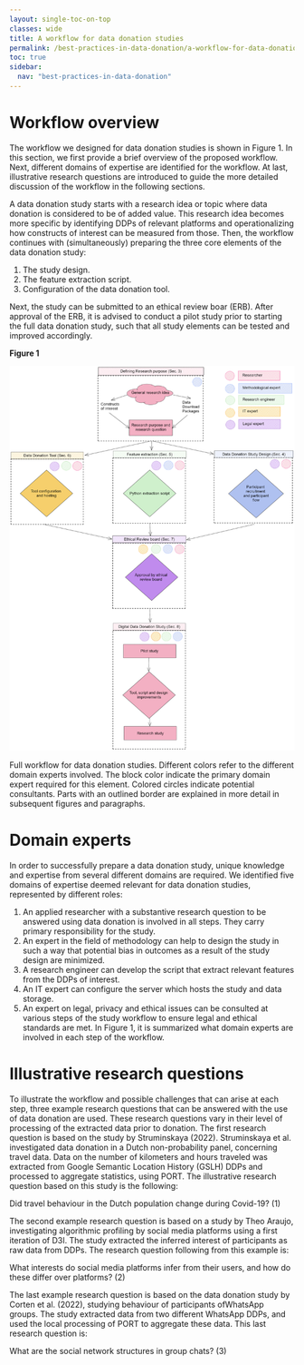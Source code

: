 ```yaml
---
layout: single-toc-on-top
classes: wide
title: A workflow for data donation studies
permalink: /best-practices-in-data-donation/a-workflow-for-data-donation-studies
toc: true
sidebar:
  nav: "best-practices-in-data-donation"
---
```


# Workflow overview

The workflow we designed for data donation studies is shown in Figure 1. In this section, we first provide a brief overview of the proposed workflow. Next, different domains of expertise are identified for the workflow. At last, illustrative research questions are introduced to guide the more detailed discussion of the workflow in the following sections.

A data donation study starts with a research idea or topic where data donation is considered to be of added value. This research idea becomes more specific by identifying DDPs of relevant platforms and operationalizing how constructs of interest can be measured from those. Then, the workflow continues with (simultaneously) preparing the three core elements of the data donation study:

1. The study design.
2. The feature extraction script.
3. Configuration of the data donation tool.

Next, the study can be submitted to an ethical review boar (ERB). After approval of the ERB, it is advised to conduct a pilot study prior to starting the full data donation study, such that all study elements can be tested and improved accordingly.

**Figure 1**

![Figure 1: Full workflow for a data donation studies](/assets/images/about/full_flow_try3.png)


Full workflow for data donation studies. Different colors refer to the different domain experts involved. The block color indicate the primary domain expert required for this element. Colored circles indicate potential consultants. Parts with an outlined border are explained in more detail in subsequent figures and paragraphs.

# Domain experts

In order to successfully prepare a data donation study, unique knowledge and expertise from several
different domains are required. We identified five domains of expertise deemed relevant for data
donation studies, represented by different roles:

1. An applied researcher with a substantive research question to be answered using data donation
is involved in all steps. They carry primary responsibility for the study.
2. An expert in the field of methodology can help to design the study in such a way that potential
bias in outcomes as a result of the study design are minimized.
3. A research engineer can develop the script that extract relevant features from the DDPs of
interest.
4. An IT expert can configure the server which hosts the study and data storage.
5. An expert on legal, privacy and ethical issues can be consulted at various steps of the study
workflow to ensure legal and ethical standards are met.
In Figure 1, it is summarized what domain experts are involved in each step of the workflow.


# Illustrative research questions

To illustrate the workflow and possible challenges that can arise at each step, three example research questions that can be answered with the use of data donation are used. These research questions vary in their level of processing of the extracted data prior to donation. The first research question is based on the study by Struminskaya (2022). Struminskaya et al. investigated data donation in a Dutch non-probability panel, concerning travel data. Data on the number of kilometers and hours traveled was extracted from Google Semantic Location History (GSLH) DDPs and processed to aggregate statistics, using PORT. The illustrative research question based on this study is the following:

Did travel behaviour in the Dutch population change during Covid-19? (1)

The second example research question is based on a study by Theo Araujo, investigating algorithmic profiling by social media platforms using a first iteration of D3I. The study extracted the inferred interest of participants as raw data from DDPs. The research question following from this example
is:

What interests do social media platforms infer from their users, and how do
these differ over platforms? (2)

The last example research question is based on the data donation study by Corten et al. (2022),
studying behaviour of participants ofWhatsApp groups. The study extracted data from two different
WhatsApp DDPs, and used the local processing of PORT to aggregate these data. This last research
question is:

What are the social network structures in group chats? (3)
